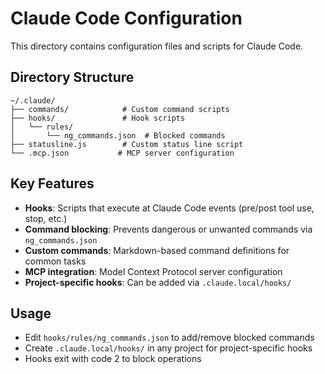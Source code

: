 # Claude Code Configuration

This directory contains configuration files and scripts for Claude Code.

## Directory Structure

```
~/.claude/
├── commands/            # Custom command scripts
├── hooks/               # Hook scripts
│   └── rules/
│       └── ng_commands.json  # Blocked commands
├── statusline.js        # Custom status line script
└── .mcp.json           # MCP server configuration
```

## Key Features

- **Hooks**: Scripts that execute at Claude Code events (pre/post tool use, stop, etc.)
- **Command blocking**: Prevents dangerous or unwanted commands via `ng_commands.json`
- **Custom commands**: Markdown-based command definitions for common tasks
- **MCP integration**: Model Context Protocol server configuration
- **Project-specific hooks**: Can be added via `.claude.local/hooks/`

## Usage

- Edit `hooks/rules/ng_commands.json` to add/remove blocked commands
- Create `.claude.local/hooks/` in any project for project-specific hooks
- Hooks exit with code 2 to block operations

